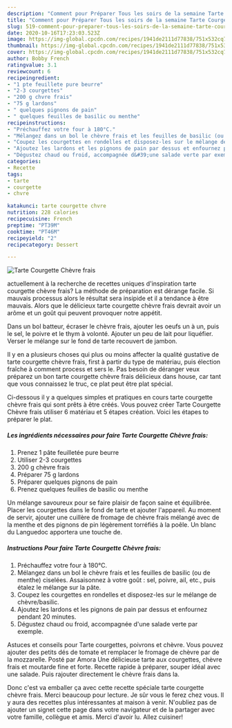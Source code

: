 ```yaml
---
description: "Comment pour Préparer Tous les soirs de la semaine Tarte Courgette Chèvre frais"
title: "Comment pour Préparer Tous les soirs de la semaine Tarte Courgette Chèvre frais"
slug: 519-comment-pour-preparer-tous-les-soirs-de-la-semaine-tarte-courgette-chevre-frais
date: 2020-10-16T17:23:03.523Z
image: https://img-global.cpcdn.com/recipes/1941de2111d77838/751x532cq70/tarte-courgette-chevre-frais-photo-principale-de-la-recette.jpg
thumbnail: https://img-global.cpcdn.com/recipes/1941de2111d77838/751x532cq70/tarte-courgette-chevre-frais-photo-principale-de-la-recette.jpg
cover: https://img-global.cpcdn.com/recipes/1941de2111d77838/751x532cq70/tarte-courgette-chevre-frais-photo-principale-de-la-recette.jpg
author: Bobby French
ratingvalue: 3.1
reviewcount: 6
recipeingredient:
- "1 pte feuillete pure beurre"
- "2-3 courgettes"
- "200 g chvre frais"
- "75 g lardons"
- " quelques pignons de pain"
- " quelques feuilles de basilic ou menthe"
recipeinstructions:
- "Préchauffez votre four à 180°C."
- "Mélangez dans un bol le chèvre frais et les feuilles de basilic (ou de menthe) ciselées. Assaisonnez à votre goût : sel, poivre, ail, etc., puis étalez le mélange sur la pâte."
- "Coupez les courgettes en rondelles et disposez-les sur le mélange de chèvre/basilic."
- "Ajoutez les lardons et les pignons de pain par dessus et enfournez pendant 20 minutes."
- "Dégustez chaud ou froid, accompagnée d&#39;une salade verte par exemple."
categories:
- Recette
tags:
- tarte
- courgette
- chvre

katakunci: tarte courgette chvre 
nutrition: 228 calories
recipecuisine: French
preptime: "PT39M"
cooktime: "PT46M"
recipeyield: "2"
recipecategory: Dessert

---
```



![Tarte Courgette Chèvre frais](https://img-global.cpcdn.com/recipes/1941de2111d77838/751x532cq70/tarte-courgette-chevre-frais-photo-principale-de-la-recette.jpg)

actuellement à la recherche de recettes uniques d'inspiration tarte courgette chèvre frais? La méthode de préparation est dérange facile. Si mauvais processus alors le résultat sera insipide et il a tendance à être mauvais. Alors que le délicieux tarte courgette chèvre frais devrait avoir un arôme et un goût qui peuvent provoquer notre appétit.

Dans un bol batteur, écraser le chèvre frais, ajouter les oeufs un à un, puis le sel, le poivre et le thym à volonté. Ajouter un peu de lait pour liquéfier. Verser le mélange sur le fond de tarte recouvert de jambon.

Il y en a plusieurs choses qui plus ou moins affecter la qualité gustative de tarte courgette chèvre frais, first à partir du type de matériau, puis élection fraîche à comment process et sers le. Pas besoin de déranger veux préparez un bon tarte courgette chèvre frais délicieux dans house, car tant que vous connaissez le truc, ce plat peut être plat spécial.


Ci-dessous il y a quelques simples et pratiques en cours tarte courgette chèvre frais qui sont prêts à être créés. Vous pouvez créer Tarte Courgette Chèvre frais utiliser 6 matériau et 5 étapes création. Voici les étapes to préparer le plat.

<!--inarticleads1-->

##### Les ingrédients nécessaires pour faire Tarte Courgette Chèvre frais:

1. Prenez 1 pâte feuilletée pure beurre
1. Utiliser 2-3 courgettes
1.  200 g chèvre frais
1. Préparer 75 g lardons
1. Préparer  quelques pignons de pain
1. Prenez  quelques feuilles de basilic ou menthe


Un mélange savoureux pour se faire plaisir de façon saine et équilibrée. Placer les courgettes dans le fond de tarte et ajouter l&#39;appareil. Au moment de servir, ajouter une cuillère de fromage de chèvre frais mélangé avec de la menthe et des pignons de pin légèrement torréfiés à la poêle. Un blanc du Languedoc apportera une touche de. 

<!--inarticleads2-->

##### Instructions Pour faire Tarte Courgette Chèvre frais:

1. Préchauffez votre four à 180°C.
1. Mélangez dans un bol le chèvre frais et les feuilles de basilic (ou de menthe) ciselées. Assaisonnez à votre goût : sel, poivre, ail, etc., puis étalez le mélange sur la pâte.
1. Coupez les courgettes en rondelles et disposez-les sur le mélange de chèvre/basilic.
1. Ajoutez les lardons et les pignons de pain par dessus et enfournez pendant 20 minutes.
1. Dégustez chaud ou froid, accompagnée d&#39;une salade verte par exemple.


Astuces et conseils pour Tarte courgettes, poivrons et chèvre. Vous pouvez ajouter des petits dés de tomate et remplacer le fromage de chèvre par de la mozzarelle. Posté par Amora Une délicieuse tarte aux courgettes, chèvre frais et moutarde fine et forte. Recette rapide à préparer, souper idéal avec une salade. Puis rajouter directement le chèvre frais dans la. 


Donc c'est va emballer ça avec cette recette spéciale tarte courgette chèvre frais. Merci beaucoup pour lecture. Je sûr vous le ferez chez vous. Il y aura des recettes plus  intéressantes at maison à venir. N'oubliez pas de ajouter un signet cette page dans votre navigateur et de la partager avec votre famille, collègue et amis. Merci d'avoir lu. Allez cuisiner!
